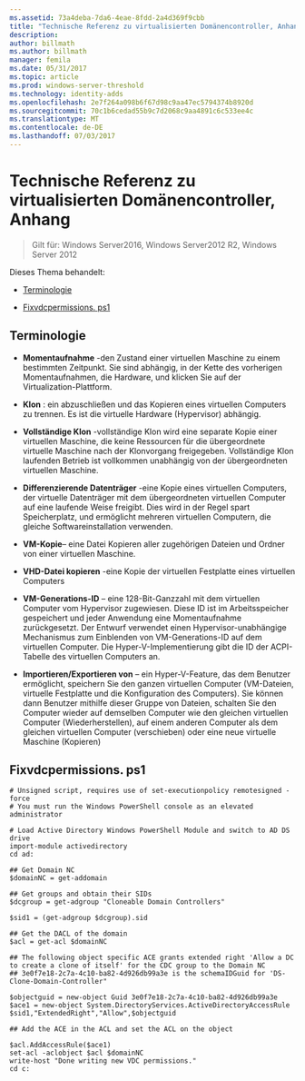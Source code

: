 ```yaml
---
ms.assetid: 73a4deba-7da6-4eae-8fdd-2a4d369f9cbb
title: "Technische Referenz zu virtualisierten Domänencontroller, Anhang"
description: 
author: billmath
ms.author: billmath
manager: femila
ms.date: 05/31/2017
ms.topic: article
ms.prod: windows-server-threshold
ms.technology: identity-adds
ms.openlocfilehash: 2e7f264a098b6f67d98c9aa47ec5794374b8920d
ms.sourcegitcommit: 70c1b6cedad55b9c7d2068c9aa4891c6c533ee4c
ms.translationtype: MT
ms.contentlocale: de-DE
ms.lasthandoff: 07/03/2017
---
```

# <a name="virtualized-domain-controller-technical-reference-appendix"></a>Technische Referenz zu virtualisierten Domänencontroller, Anhang

>Gilt für: Windows Server2016, Windows Server2012 R2, Windows Server 2012

Dieses Thema behandelt:  
  
-   [Terminologie](../../../ad-ds/reference/virtual-dc/../../../ad-ds/reference/virtual-dc/Virtualized-Domain-Controller-Technical-Reference-Appendix.md#BKMK_Terms)  
  
-   [Fixvdcpermissions. ps1](../../../ad-ds/reference/virtual-dc/../../../ad-ds/reference/virtual-dc/Virtualized-Domain-Controller-Technical-Reference-Appendix.md#BKMK_FixPDCPerms)  
  
## <a name="BKMK_Terms"></a>Terminologie  
  
-   **Momentaufnahme** -den Zustand einer virtuellen Maschine zu einem bestimmten Zeitpunkt. Sie sind abhängig, in der Kette des vorherigen Momentaufnahmen, die Hardware, und klicken Sie auf der Virtualization-Plattform.  
  
-   **Klon** : ein abzuschließen und das Kopieren eines virtuellen Computers zu trennen. Es ist die virtuelle Hardware (Hypervisor) abhängig.  
  
-   **Vollständige Klon** -vollständige Klon wird eine separate Kopie einer virtuellen Maschine, die keine Ressourcen für die übergeordnete virtuelle Maschine nach der Klonvorgang freigegeben. Vollständige Klon laufenden Betrieb ist vollkommen unabhängig von der übergeordneten virtuellen Maschine.  
  
-   **Differenzierende Datenträger** -eine Kopie eines virtuellen Computers, der virtuelle Datenträger mit dem übergeordneten virtuellen Computer auf eine laufende Weise freigibt. Dies wird in der Regel spart Speicherplatz, und ermöglicht mehreren virtuellen Computern, die gleiche Softwareinstallation verwenden.  
  
-   **VM-Kopie**– eine Datei Kopieren aller zugehörigen Dateien und Ordner von einer virtuellen Maschine.  
  
-   **VHD-Datei kopieren** -eine Kopie der virtuellen Festplatte eines virtuellen Computers  
  
-   **VM-Generations-ID** – eine 128-Bit-Ganzzahl mit dem virtuellen Computer vom Hypervisor zugewiesen. Diese ID ist im Arbeitsspeicher gespeichert und jeder Anwendung eine Momentaufnahme zurückgesetzt. Der Entwurf verwendet einen Hypervisor-unabhängige Mechanismus zum Einblenden von VM-Generations-ID auf dem virtuellen Computer. Die Hyper-V-Implementierung gibt die ID der ACPI-Tabelle des virtuellen Computers an.  
  
-   **Importieren/Exportieren von** – ein Hyper-V-Feature, das dem Benutzer ermöglicht, speichern Sie den ganzen virtuellen Computer (VM-Dateien, virtuelle Festplatte und die Konfiguration des Computers). Sie können dann Benutzer mithilfe dieser Gruppe von Dateien, schalten Sie den Computer wieder auf demselben Computer wie den gleichen virtuellen Computer (Wiederherstellen), auf einem anderen Computer als dem gleichen virtuellen Computer (verschieben) oder eine neue virtuelle Maschine (Kopieren)  
  
## <a name="BKMK_FixPDCPerms"></a>Fixvdcpermissions. ps1  
  
```  
# Unsigned script, requires use of set-executionpolicy remotesigned -force  
# You must run the Windows PowerShell console as an elevated administrator  
  
# Load Active Directory Windows PowerShell Module and switch to AD DS drive  
import-module activedirectory  
cd ad:  
  
## Get Domain NC  
$domainNC = get-addomain  
  
## Get groups and obtain their SIDs   
$dcgroup = get-adgroup "Cloneable Domain Controllers"  
  
$sid1 = (get-adgroup $dcgroup).sid  
  
## Get the DACL of the domain  
$acl = get-acl $domainNC  
  
## The following object specific ACE grants extended right 'Allow a DC to create a clone of itself' for the CDC group to the Domain NC  
## 3e0f7e18-2c7a-4c10-ba82-4d926db99a3e is the schemaIDGuid for 'DS-Clone-Domain-Controller"  
  
$objectguid = new-object Guid 3e0f7e18-2c7a-4c10-ba82-4d926db99a3e  
$ace1 = new-object System.DirectoryServices.ActiveDirectoryAccessRule $sid1,"ExtendedRight","Allow",$objectguid  
  
## Add the ACE in the ACL and set the ACL on the object   
  
$acl.AddAccessRule($ace1)  
set-acl -aclobject $acl $domainNC  
write-host "Done writing new VDC permissions."  
cd c:   
```  
  


